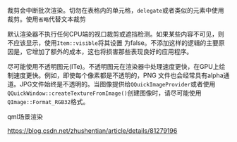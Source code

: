 裁剪会中断批次渲染。切勿在表格内的单元格，`delegate`或者类似的元素中使用裁剪。使用`省略`代替文本裁剪

默认渲染器不执行任何CPU端的视口裁剪或遮挡检测。如果某些内容不可见，则不应该显示，使用`Item::visible`将其设置
为false。不添加这样的逻辑的主要原因是，它增加了额外的成本，这也将损害那些表现良好的应用程序。

尽可能使用不透明图元(ITe)。不透明图元在渲染器中处理速度更快，在GPU上绘制速度更快。例如，即使每个像素都是不透明的，PNG
文件也会经常具有alpha通道。JPG文件始终是不透明的。当图像提供给`QQuickImageProvider`或者使用
`QQuickWindow::createTextureFromImage()`创建图像时，请尽可能使用`QImage::Format_RGB32`格式。



qml场景渲染

https://blog.csdn.net/zhushentian/article/details/81279196
